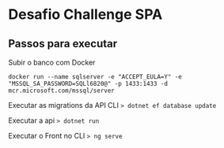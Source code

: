 # Desafio Challenge SPA

## Passos para executar

Subir o banco com Docker

```docker run --name sqlserver -e "ACCEPT_EULA=Y" -e "MSSQL_SA_PASSWORD=SQLl6820@" -p 1433:1433 -d mcr.microsoft.com/mssql/server```

Executar as migrations da API CLI
```> dotnet ef database update```

Executar a api
```> dotnet run```

Executar o Front no CLI
```> ng serve```
